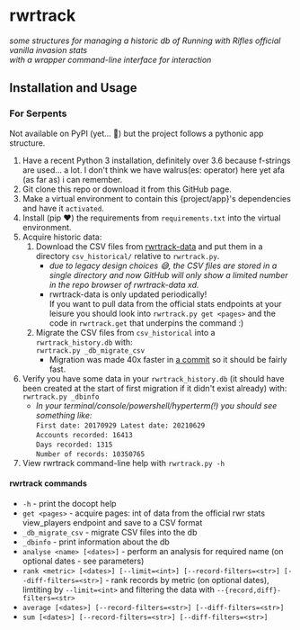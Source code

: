 # rwrtrack
*some structures for managing a historic db of Running with Rifles official vanilla invasion stats*  
*with a wrapper command-line interface for interaction*

## Installation and Usage
### For Serpents
Not available on PyPI (yet... :eyes:) but the project follows a pythonic app structure.  
1. Have a recent Python 3 installation, definitely over 3.6 because f-strings are used... a lot. I don't think we have walrus(es: operator) here yet afa (as far as) i can remember.
2. Git clone this repo or download it from this GitHub page.
3. Make a virtual environment to contain this {project/app}'s dependencies and have it `activated`.
4. Install (pip :heart:) the requirements from `requirements.txt` into the virtual environment.
5. Acquire historic data:
    1. Download the CSV files from [rwrtrack-data](https://github.com/rwr-community-dev/rwrtrack-data) and put them in a directory `csv_historical/` relative to `rwrtrack.py`.
       * *due to legacy design choices :sweat_smile:, the CSV files are stored in a single directory and now GitHub will only show a limited number in the repo browser of rwrtrack-data xd.*
       * rwrtrack-data is only updated periodically!  \
         If you want to pull data from the official stats endpoints at your leisure you should look into `rwrtrack.py get <pages>` and the code in `rwrtrack.get` that underpins the command :)
    2. Migrate the CSV files from `csv_historical` into a `rwrtrack_history.db` with:  
       `rwrtrack.py _db_migrate_csv`
       * Migration was made 40x faster in [a commit](https://github.com/rwr-community-dev/rwrtrack/commit/59a9fe39ad533e2bd5968055d1002bc39c268eaf) so it should be fairly fast.
6. Verify you have some data in your `rwrtrack_history.db` (it should have been created at the start of first migration if it didn't exist already) with:  
   `rwrtrack.py _dbinfo`  
   * *In your terminal/console/powershell/hyperterm(!) you should see something like:*  \
     `First date: 20170929 Latest date: 20210629`  \
     `Accounts recorded: 16413`  \
     `Days recorded: 1315`  \
     `Number of records: 10350765`
7. View rwrtrack command-line help with `rwrtrack.py -h`

#### rwrtrack commands
* `-h` - print the docopt help
* `get <pages>` - acquire pages: int of data from the official rwr stats view_players endpoint and save to a CSV format
* `_db_migrate_csv` - migrate CSV files into the db
* `_dbinfo` - print information about the db
* `analyse <name> [<dates>]` - perform an analysis for required name (on optional dates - see parameters)
* `rank <metric> [<dates>] [--limit=<int>] [--record-filters=<str>] [--diff-filters=<str>]` - rank records by metric (on optional dates), limtiting by `--limit=<int>` and filtering the data with `--{record,diff}-filters=<str>`
* `average [<dates>] [--record-filters=<str>] [--diff-filters=<str>]`
* `sum [<dates>] [--record-filters=<str>] [--diff-filters=<str>]`
